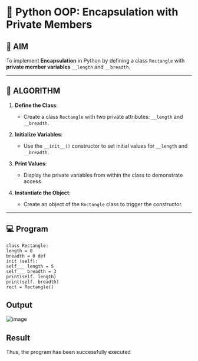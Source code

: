 # 🐍 Python OOP: Encapsulation with Private Members

## 🎯 AIM

To implement **Encapsulation** in Python by defining a class `Rectangle` with **private member variables** `__length` and `__breadth`.

---

## 🧠 ALGORITHM

1. **Define the Class**:
   - Create a class `Rectangle` with two private attributes: `__length` and `__breadth`.

2. **Initialize Variables**:
   - Use the `__init__()` constructor to set initial values for `__length` and `__breadth`.

3. **Print Values**:
   - Display the private variables from within the class to demonstrate access.

4. **Instantiate the Object**:
   - Create an object of the `Rectangle` class to trigger the constructor.

---

## 💻 Program
```
class Rectangle:
length = 0
breadth = 0 def 
init (self):
self___ length = 5
self___ breadth = 3
print(self. length) 
print(self. breadth)
rect = Rectangle()
```

## Output
![image](https://github.com/user-attachments/assets/dbc83a85-60df-480b-9cf9-9dc34ea097e3)

## Result
Thus, the program has been successfully executed
